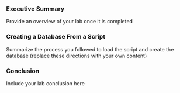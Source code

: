 ### Executive Summary
Provide an overview of your lab once it is completed

### Creating a Database From a Script
Summarize the process you followed to load the script and create the database (replace these directions with your own content)

### Conclusion
Include your lab conclusion here


